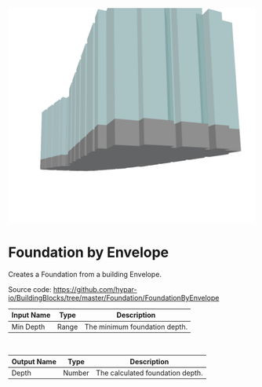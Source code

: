 <img src="preview.png" width="512">
            
# Foundation by Envelope

Creates a Foundation from a building Envelope.

Source code:
https://github.com/hypar-io/BuildingBlocks/tree/master/Foundation/FoundationByEnvelope

|Input Name|Type|Description|
|---|---|---|
|Min Depth|Range|The minimum foundation depth.|


<br>

|Output Name|Type|Description|
|---|---|---|
|Depth|Number|The calculated foundation depth.|

